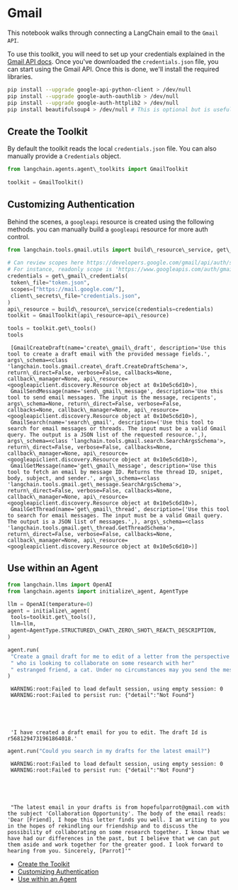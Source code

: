 # Gmail

This notebook walks through connecting a LangChain email to the `Gmail API`.

To use this toolkit, you will need to set up your credentials explained in the [Gmail API docs](https://developers.google.com/gmail/api/quickstart/python#authorize_credentials_for_a_desktop_application). Once you've downloaded the `credentials.json` file, you can start using the Gmail API. Once this is done, we'll install the required libraries.

```bash
pip install --upgrade google-api-python-client > /dev/null  
pip install --upgrade google-auth-oauthlib > /dev/null  
pip install --upgrade google-auth-httplib2 > /dev/null  
pip install beautifulsoup4 > /dev/null # This is optional but is useful for parsing HTML messages  

```

## Create the Toolkit[​](#create-the-toolkit "Direct link to Create the Toolkit")

By default the toolkit reads the local `credentials.json` file. You can also manually provide a `Credentials` object.

```python
from langchain.agents.agent\_toolkits import GmailToolkit  
  
toolkit = GmailToolkit()  

```

## Customizing Authentication[​](#customizing-authentication "Direct link to Customizing Authentication")

Behind the scenes, a `googleapi` resource is created using the following methods.
you can manually build a `googleapi` resource for more auth control.

```python
from langchain.tools.gmail.utils import build\_resource\_service, get\_gmail\_credentials  
  
# Can review scopes here https://developers.google.com/gmail/api/auth/scopes  
# For instance, readonly scope is 'https://www.googleapis.com/auth/gmail.readonly'  
credentials = get\_gmail\_credentials(  
 token\_file="token.json",  
 scopes=["https://mail.google.com/"],  
 client\_secrets\_file="credentials.json",  
)  
api\_resource = build\_resource\_service(credentials=credentials)  
toolkit = GmailToolkit(api\_resource=api\_resource)  

```

```python
tools = toolkit.get\_tools()  
tools  

```

```text
 [GmailCreateDraft(name='create\_gmail\_draft', description='Use this tool to create a draft email with the provided message fields.', args\_schema=<class 'langchain.tools.gmail.create\_draft.CreateDraftSchema'>, return\_direct=False, verbose=False, callbacks=None, callback\_manager=None, api\_resource=<googleapiclient.discovery.Resource object at 0x10e5c6d10>),  
 GmailSendMessage(name='send\_gmail\_message', description='Use this tool to send email messages. The input is the message, recipents', args\_schema=None, return\_direct=False, verbose=False, callbacks=None, callback\_manager=None, api\_resource=<googleapiclient.discovery.Resource object at 0x10e5c6d10>),  
 GmailSearch(name='search\_gmail', description=('Use this tool to search for email messages or threads. The input must be a valid Gmail query. The output is a JSON list of the requested resource.',), args\_schema=<class 'langchain.tools.gmail.search.SearchArgsSchema'>, return\_direct=False, verbose=False, callbacks=None, callback\_manager=None, api\_resource=<googleapiclient.discovery.Resource object at 0x10e5c6d10>),  
 GmailGetMessage(name='get\_gmail\_message', description='Use this tool to fetch an email by message ID. Returns the thread ID, snipet, body, subject, and sender.', args\_schema=<class 'langchain.tools.gmail.get\_message.SearchArgsSchema'>, return\_direct=False, verbose=False, callbacks=None, callback\_manager=None, api\_resource=<googleapiclient.discovery.Resource object at 0x10e5c6d10>),  
 GmailGetThread(name='get\_gmail\_thread', description=('Use this tool to search for email messages. The input must be a valid Gmail query. The output is a JSON list of messages.',), args\_schema=<class 'langchain.tools.gmail.get\_thread.GetThreadSchema'>, return\_direct=False, verbose=False, callbacks=None, callback\_manager=None, api\_resource=<googleapiclient.discovery.Resource object at 0x10e5c6d10>)]  

```

## Use within an Agent[​](#use-within-an-agent "Direct link to Use within an Agent")

```python
from langchain.llms import OpenAI  
from langchain.agents import initialize\_agent, AgentType  

```

```python
llm = OpenAI(temperature=0)  
agent = initialize\_agent(  
 tools=toolkit.get\_tools(),  
 llm=llm,  
 agent=AgentType.STRUCTURED\_CHAT\_ZERO\_SHOT\_REACT\_DESCRIPTION,  
)  

```

```python
agent.run(  
 "Create a gmail draft for me to edit of a letter from the perspective of a sentient parrot"  
 " who is looking to collaborate on some research with her"  
 " estranged friend, a cat. Under no circumstances may you send the message, however."  
)  

```

```text
 WARNING:root:Failed to load default session, using empty session: 0  
 WARNING:root:Failed to persist run: {"detail":"Not Found"}  
  
  
  
  
  
 'I have created a draft email for you to edit. The draft Id is r5681294731961864018.'  

```

```python
agent.run("Could you search in my drafts for the latest email?")  

```

```text
 WARNING:root:Failed to load default session, using empty session: 0  
 WARNING:root:Failed to persist run: {"detail":"Not Found"}  
  
  
  
  
  
 "The latest email in your drafts is from hopefulparrot@gmail.com with the subject 'Collaboration Opportunity'. The body of the email reads: 'Dear [Friend], I hope this letter finds you well. I am writing to you in the hopes of rekindling our friendship and to discuss the possibility of collaborating on some research together. I know that we have had our differences in the past, but I believe that we can put them aside and work together for the greater good. I look forward to hearing from you. Sincerely, [Parrot]'"  

```

- [Create the Toolkit](#create-the-toolkit)
- [Customizing Authentication](#customizing-authentication)
- [Use within an Agent](#use-within-an-agent)
